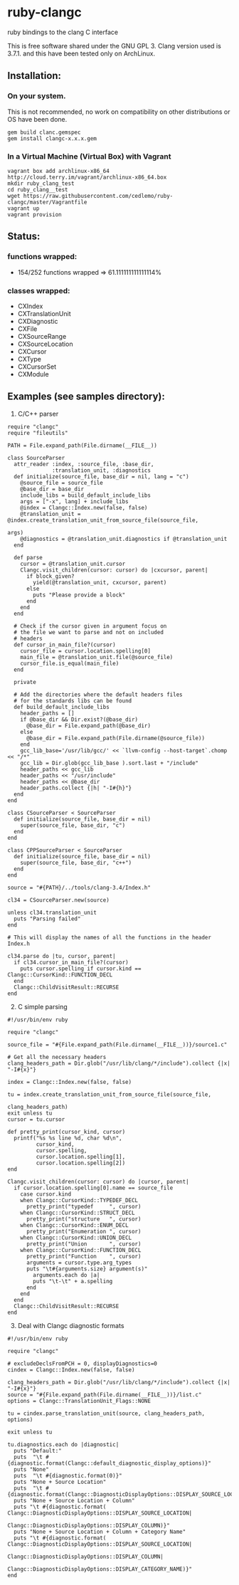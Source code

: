 # ruby-clangc

ruby bindings to the clang C interface

This is free software shared under the GNU GPL 3.
Clang version used is 3.7.1. and this have been tested only on ArchLinux.

## Installation:

### On your system.
This is not recommended, no work on compatibility on other distributions or OS have been done.
<!-- language: bash -->

    gem build clanc.gemspec
    gem install clangc-x.x.x.gem

### In a Virtual Machine (Virtual Box) with Vagrant
<!-- language: bash -->

    vagrant box add archlinux-x86_64 http://cloud.terry.im/vagrant/archlinux-x86_64.box
    mkdir ruby_clang_test
    cd ruby_clang__test
    wget https://raw.githubusercontent.com/cedlemo/ruby-clangc/master/Vagrantfile
    vagrant up
    vagrant provision

## Status:

### functions wrapped:

*    154/252 functions wrapped => 61.111111111111114%

### classes wrapped:

*    CXIndex
*    CXTranslationUnit
*    CXDiagnostic
*    CXFile
*    CXSourceRange
*    CXSourceLocation
*    CXCursor
*    CXType
*    CXCursorSet
*    CXModule

## Examples (see samples directory): 

1.   C/C++ parser

<!-- language: ruby -->

    require "clangc"
    require "fileutils"

    PATH = File.expand_path(File.dirname(__FILE__))

    class SourceParser
      attr_reader :index, :source_file, :base_dir, 
                  :translation_unit, :diagnostics
      def initialize(source_file, base_dir = nil, lang = "c")
        @source_file = source_file
        @base_dir = base_dir
        include_libs = build_default_include_libs
        args = ["-x", lang] + include_libs
        @index = Clangc::Index.new(false, false)
        @translation_unit = @index.create_translation_unit_from_source_file(source_file,
                                                                            args)
        @diagnostics = @translation_unit.diagnostics if @translation_unit
      end
      
      def parse
        cursor = @translation_unit.cursor
        Clangc.visit_children(cursor: cursor) do |cxcursor, parent|
          if block_given?
            yield(@translation_unit, cxcursor, parent)
          else
            puts "Please provide a block"
          end
        end
      end
      
      # Check if the cursor given in argument focus on 
      # the file we want to parse and not on included
      # headers
      def cursor_in_main_file?(cursor)
        cursor_file = cursor.location.spelling[0]
        main_file = @translation_unit.file(@source_file)
        cursor_file.is_equal(main_file)
      end

      private

      # Add the directories where the default headers files
      # for the standards libs can be found
      def build_default_include_libs
        header_paths = []
        if @base_dir && Dir.exist?(@base_dir)
          @base_dir = File.expand_path(@base_dir)
        else
          @base_dir = File.expand_path(File.dirname(@source_file))
        end
        gcc_lib_base='/usr/lib/gcc/' << `llvm-config --host-target`.chomp << "/*"
        gcc_lib = Dir.glob(gcc_lib_base ).sort.last + "/include"
        header_paths << gcc_lib
        header_paths << "/usr/include"
        header_paths << @base_dir
        header_paths.collect {|h| "-I#{h}"}
      end
    end

    class CSourceParser < SourceParser
      def initialize(source_file, base_dir = nil)
        super(source_file, base_dir, "c")
      end
    end

    class CPPSourceParser < SourceParser
      def initialize(source_file, base_dir = nil)
        super(source_file, base_dir, "c++")
      end
    end

    source = "#{PATH}/../tools/clang-3.4/Index.h"

    cl34 = CSourceParser.new(source)

    unless cl34.translation_unit
      puts "Parsing failed"
    end

    # This will display the names of all the functions in the header Index.h

    cl34.parse do |tu, cursor, parent|
      if cl34.cursor_in_main_file?(cursor)
        puts cursor.spelling if cursor.kind == Clangc::CursorKind::FUNCTION_DECL
      end
      Clangc::ChildVisitResult::RECURSE
    end

2.    C simple parsing
<!-- language: ruby -->

    #!/usr/bin/env ruby

    require "clangc"

    source_file = "#{File.expand_path(File.dirname(__FILE__))}/source1.c"

    # Get all the necessary headers
    clang_headers_path = Dir.glob("/usr/lib/clang/*/include").collect {|x| "-I#{x}"}

    index = Clangc::Index.new(false, false)

    tu = index.create_translation_unit_from_source_file(source_file, 
                                                        clang_headers_path)
    exit unless tu
    cursor = tu.cursor

    def pretty_print(cursor_kind, cursor)
      printf("%s %s line %d, char %d\n",
             cursor_kind,                 
             cursor.spelling,
             cursor.location.spelling[1],
             cursor.location.spelling[2])
    end

    Clangc.visit_children(cursor: cursor) do |cursor, parent| 
      if cursor.location.spelling[0].name == source_file
        case cursor.kind 
        when Clangc::CursorKind::TYPEDEF_DECL
          pretty_print("typedef     ", cursor)
        when Clangc::CursorKind::STRUCT_DECL
          pretty_print("structure   ", cursor)
        when Clangc::CursorKind::ENUM_DECL
          pretty_print("Enumeration ", cursor)
        when Clangc::CursorKind::UNION_DECL
          pretty_print("Union       ", cursor)
        when Clangc::CursorKind::FUNCTION_DECL
          pretty_print("Function    ", cursor)
          arguments = cursor.type.arg_types
          puts "\t#{arguments.size} argument(s)"
            arguments.each do |a|
            puts "\t-\t" + a.spelling 
          end
        end
      end
      Clangc::ChildVisitResult::RECURSE
    end

3.    Deal with Clangc diagnostic formats
<!-- language: ruby -->

    #!/usr/bin/env ruby

    require "clangc"

    # excludeDeclsFromPCH = 0, displayDiagnostics=0
    cindex = Clangc::Index.new(false, false)

    clang_headers_path = Dir.glob("/usr/lib/clang/*/include").collect {|x| "-I#{x}"}
    source = "#{File.expand_path(File.dirname(__FILE__))}/list.c"
    options = Clangc::TranslationUnit_Flags::NONE

    tu = cindex.parse_translation_unit(source, clang_headers_path, options)

    exit unless tu

    tu.diagnostics.each do |diagnostic|
      puts "Default:"
      puts  "\t #{diagnostic.format(Clangc::default_diagnostic_display_options)}"
      puts "None"
      puts  "\t #{diagnostic.format(0)}"
      puts "None + Source Location"
      puts  "\t #{diagnostic.format(Clangc::DiagnosticDisplayOptions::DISPLAY_SOURCE_LOCATION)}"
      puts "None + Source Location + Column"
      puts "\t #{diagnostic.format( Clangc::DiagnosticDisplayOptions::DISPLAY_SOURCE_LOCATION|
                                    Clangc::DiagnosticDisplayOptions::DISPLAY_COLUMN)}"
      puts "None + Source Location + Column + Category Name"
      puts "\t #{diagnostic.format( Clangc::DiagnosticDisplayOptions::DISPLAY_SOURCE_LOCATION|
                                    Clangc::DiagnosticDisplayOptions::DISPLAY_COLUMN|
                                    Clangc::DiagnosticDisplayOptions::DISPLAY_CATEGORY_NAME)}"
    end
